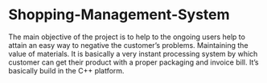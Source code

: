 # Shopping-Management-System
The main objective of the project is to help to the ongoing users help to attain an easy way to negative the customer’s problems. Maintaining the value of materials. It is basically a very instant processing system by which customer can get their product with a proper packaging and invoice bill. It’s basically build in the C++ platform.
